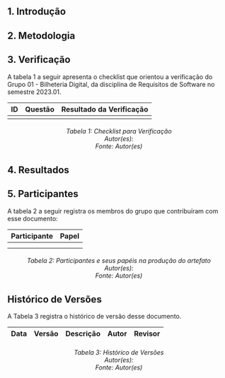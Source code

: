 ## 1. Introdução


## 2. Metodologia


## 3. Verificação

A tabela 1 a seguir apresenta o checklist que orientou a verificação do Grupo 01 - Bilheteria Digital, da disciplina de Requisitos de Software no semestre 2023.01.

| ID |Questão| Resultado da Verificação |
| :---: | --- | :---: |
|  |   |  |
<h6 align = "center"> Tabela 1: Checklist para Verificação
<br> Autor(es): 
<br>Fonte: Autor(es)</h6>


## 4. Resultados

## 5. Participantes

A tabela 2 a seguir registra os membros do grupo que contribuíram com esse documento:

| **Participante** | **Papel** |
| ---- | ----------- | 
|  |  |
|  |  |

<h6 align = "center"> Tabela 2: Participantes e seus papéis na produção do artefato
<br> Autor(es): 
<br>Fonte: Autor(es)</h6>

## Histórico de Versões

A Tabela 3 registra o histórico de versão desse documento.

|**Data** | **Versão** | **Descrição** | **Autor** | **Revisor** |
|:---: | :---: | :---: | :---: | :---: |

<h6 align = "center"> Tabela 3: Histórico de Versões
<br> Autor(es): 
<br>Fonte: Autor(es)</h6>